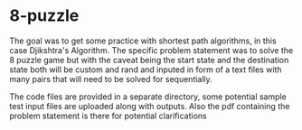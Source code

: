 # 8-puzzle
The goal was to get some practice with shortest path algorithms, in this case Djikshtra's Algorithm.
The specific problem statement was to solve the 8 puzzle game but with the caveat being the start state and the destination state both will be custom and rand and inputed in form of a text files with many pairs that will need to be solved for sequentially.

The code files are provided in a separate directory, some potential sample test input files are uploaded along with outputs. Also the pdf containing the problem statement is there for potential clarifications

